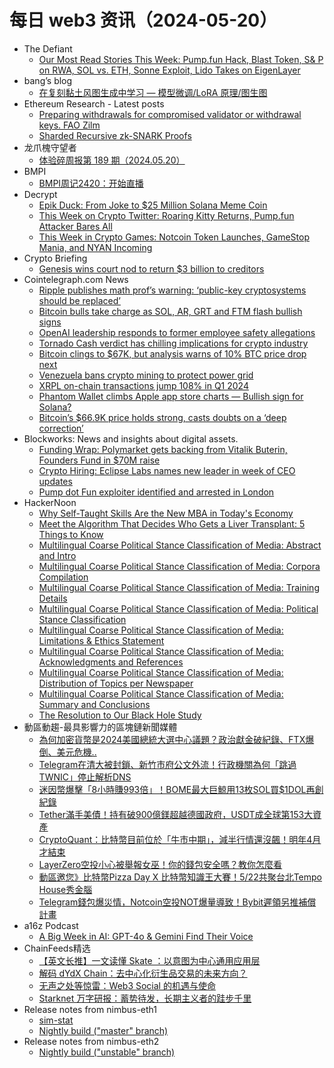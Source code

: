 # 每日 web3 资讯（2024-05-20）

- The Defiant
  - [Our Most Read Stories This Week: Pump.fun Hack, Blast Token, S&amp; P on RWA, SOL vs. ETH, Sonne Exploit, Lido Takes on EigenLayer](https://thedefiant.io/news/defi/our-most-read-stories-this-week-pump-fun-hack-blast-token-s-and-p-on-rwa-solana-vs-ethereum)
- bang’s blog
  - [在复刻黏土风图生成中学习 — 模型微调/LoRA 原理/图生图](http://blog.cnbang.net/tech/3790/)
- Ethereum Research - Latest posts
  - [Preparing withdrawals for compromised validator or withdrawal keys. FAO Zilm](https://ethresear.ch/t/preparing-withdrawals-for-compromised-validator-or-withdrawal-keys-fao-zilm/10453?page=3#post_46)
  - [Sharded Recursive zk-SNARK Proofs](https://ethresear.ch/t/sharded-recursive-zk-snark-proofs/19480#post_15)
- 龙爪槐守望者
  - [体验碎周报第 189 期（2024.05.20）](https://www.ftium4.com/ux-weekly-189.html)
- BMPI
  - [BMPI周记2420：开始直播](https://www.bmpi.dev/weeklies/20240519/)
- Decrypt
  - [Epik Duck: From Joke to $25 Million Solana Meme Coin](https://decrypt.co/231317/epik-duck-from-joke-25-million-solana-meme-coin)
  - [This Week on Crypto Twitter: Roaring Kitty Returns, Pump.fun Attacker Bares All](https://decrypt.co/231347/this-week-crypto-twitter-roaring-kitty-gamestop-pump-fun-attacker)
  - [This Week in Crypto Games: Notcoin Token Launches, GameStop Mania, and NYAN Incoming](https://decrypt.co/231333/this-week-crypto-games-notcoin-gamestop-nyan)
- Crypto Briefing
  - [Genesis wins court nod to return $3 billion to creditors](https://cryptobriefing.com/genesis-creditor-payout-approval/)
- Cointelegraph.com News
  - [Ripple publishes math prof’s warning: ‘public-key cryptosystems should be replaced’](https://cointelegraph.com/news/ripple-math-warning-public-key-cryptosystems-quantum-computers)
  - [Bitcoin bulls take charge as SOL, AR, GRT and FTM flash bullish signs](https://cointelegraph.com/news/bitcoin-bulls-take-charge-as-sol-ar-grt-and-ftm-flash-bullish-signs)
  - [OpenAI leadership responds to former employee safety allegations](https://cointelegraph.com/news/open-ai-artificial-intelligence-sam-altman-employee-safety-allegations)
  - [Tornado Cash verdict has chilling implications for crypto industry](https://cointelegraph.com/news/tornado-cash-verdict-crypto-industry)
  - [Bitcoin clings to $67K, but analysis warns of 10% BTC price drop next](https://cointelegraph.com/news/bitcoin-67k-but-analysis-warns-10-btc-price-drop)
  - [Venezuela bans crypto mining to protect power grid](https://cointelegraph.com/news/venezuela-bans-crypto-mining-to-protect-power-grid)
  - [XRPL on-chain transactions jump 108% in Q1 2024](https://cointelegraph.com/news/xrpl-blockchain-ledger-transactions-ripple-cryptocurrency)
  - [Phantom Wallet climbs Apple app store charts — Bullish sign for Solana?](https://cointelegraph.com/news/phantom-wallet-apple-app-store-solana-bullish-signals-crypto-commentators)
  - [Bitcoin’s $66.9K price holds strong, casts doubts on a ‘deep correction’](https://cointelegraph.com/news/bitcoin-deep-correction-doubts-crypto-analysts-price)
- Blockworks: News and insights about digital assets.
  - [Funding Wrap: Polymarket gets backing from Vitalik Buterin, Founders Fund in $70M raise](https://blockworks.co/news/polymarket-funding-backed-by-vitalik-buterin)
  - [Crypto Hiring: Eclipse Labs names new leader in week of CEO updates](https://blockworks.co/news/eclipse-labs-names-new-ceo)
  - [Pump dot Fun exploiter identified and arrested in London](https://blockworks.co/news/pump-dot-fun-exploiter-arrest-london)
- HackerNoon
  - [Why Self-Taught Skills Are the New MBA in Today's Economy](https://hackernoon.com/why-self-taught-skills-are-the-new-mba-in-todays-economy?source=rss)
  - [Meet the Algorithm That Decides Who Gets a Liver Transplant: 5 Things to Know](https://hackernoon.com/meet-the-algorithm-that-decides-who-gets-a-liver-transplant-5-things-to-know?source=rss)
  - [Multilingual Coarse Political Stance Classification of Media: Abstract and Intro](https://hackernoon.com/multilingual-coarse-political-stance-classification-of-media-abstract-and-intro?source=rss)
  - [Multilingual Coarse Political Stance Classification of Media: Corpora Compilation](https://hackernoon.com/multilingual-coarse-political-stance-classification-of-media-corpora-compilation?source=rss)
  - [Multilingual Coarse Political Stance Classification of Media: Training Details](https://hackernoon.com/multilingual-coarse-political-stance-classification-of-media-training-details?source=rss)
  - [Multilingual Coarse Political Stance Classification of Media: Political Stance Classification](https://hackernoon.com/multilingual-coarse-political-stance-classification-of-media-political-stance-classification?source=rss)
  - [Multilingual Coarse Political Stance Classification of Media: Limitations & Ethics Statement](https://hackernoon.com/multilingual-coarse-political-stance-classification-of-media-limitations-and-ethics-statement?source=rss)
  - [Multilingual Coarse Political Stance Classification of Media: Acknowledgments and References](https://hackernoon.com/multilingual-coarse-political-stance-classification-of-media-acknowledgments-and-references?source=rss)
  - [Multilingual Coarse Political Stance Classification of Media: Distribution of Topics per Newspaper](https://hackernoon.com/multilingual-coarse-political-stance-classification-of-media-distribution-of-topics-per-newspaper?source=rss)
  - [Multilingual Coarse Political Stance Classification of Media: Summary and Conclusions](https://hackernoon.com/multilingual-coarse-political-stance-classification-of-media-summary-and-conclusions?source=rss)
  - [The Resolution to Our Black Hole Study](https://hackernoon.com/the-resolution-to-our-black-hole-study?source=rss)
- 動區動趨-最具影響力的區塊鏈新聞媒體
  - [為何加密貨幣是2024美國總統大選中心議題？政治獻金破紀錄、FTX爆倒、美元危機..](https://www.blocktempo.com/political-donations-from-crypto-industry-already-top-2020-cycle/)
  - [Telegram在清大被封鎖、新竹市府公文外流！行政機關為何「跳過TWNIC」停止解析DNS](https://www.blocktempo.com/taiwan-government-blocks-telegram-engage-in-a-discussion-legal-aspects/)
  - [迷因幣爆擊「8小時賺993倍」！BOME最大巨鯨用13枚SOL買$1DOL再創紀錄](https://www.blocktempo.com/sundayfunday-sol-makes-big-money-again/)
  - [Tether滿手美債！持有破900億鎂超越德國政府，USDT成全球第153大資產](https://www.blocktempo.com/tether-holds-more-us-treasuries-than-germany/)
  - [CryptoQuant：比特幣目前位於「牛市中期」，減半行情還沒飆！明年4月才結束](https://www.blocktempo.com/ki-young-ju-said-btc-is-in-the-middle-of-bull-cycle/)
  - [LayerZero空投小心被舉報女巫！你的錢包安全嗎？教你怎麼看](https://www.blocktempo.com/layerzero-sybil-self-report-phase-has-now-concluded/)
  - [動區邀您》比特幣Pizza Day X 比特幣知識王大賽！5/22共聚台北Tempo House秀金腦](https://www.blocktempo.com/bitcoin-pizza-day-bitcoin-quiz-king-show-your-bitcoin-knowledge/)
  - [Telegram錢包爆災情，Notcoin空投NOT爆量導致！Bybit遲領另推補償計畫](https://www.blocktempo.com/bybit-compensation-regarding-not-airdrop-incident/)
- a16z Podcast
  - [A Big Week in AI: GPT-4o & Gemini Find Their Voice](https://a16z.simplecast.com/episodes/a-big-week-in-ai-gpt-4o-gemini-find-their-voice-tmUpvg69)
- ChainFeeds精选
  - [【英文长推】一文读懂 Skate ：以意图为中心通用应用层](https://x.com/zerokn0wledge_/status/1791586859669127499)
  - [解码 dYdX Chain：去中心化衍生品交易的未来方向？](https://www.wublock123.com/index.php?m=content&c=index&a=show&catid=47&id=27252)
  - [无声之处等惊雷：Web3 Social 的机遇与使命](https://thoughtful-ranunculus-255.notion.site/Web3-Social-a35eb465ada3433eb0bfa448921fe79a)
  - [Starknet 万字研报：蓄势待发，长期主义者的跬步千里](https://mirror.xyz/0x30bF18409211FB048b8Abf44c27052c93cF329F2/uyivMew7lFxQNF-m4XGaj3lVuLtqbovizjgS1VSV9d8)
- Release notes from nimbus-eth1
  - [sim-stat](https://github.com/status-im/nimbus-eth1/releases/tag/sim-stat)
  - [Nightly build ("master" branch)](https://github.com/status-im/nimbus-eth1/releases/tag/nightly)
- Release notes from nimbus-eth2
  - [Nightly build ("unstable" branch)](https://github.com/status-im/nimbus-eth2/releases/tag/nightly)
